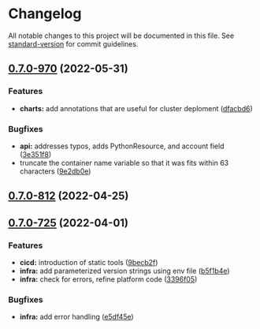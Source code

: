 # Changelog

All notable changes to this project will be documented in this file. See [standard-version](https://github.com/conventional-changelog/standard-version) for commit guidelines.

## [0.7.0-970](https://github.com/TIBCOSoftware/labs-air-charts/compare/v0.7.0-812...v0.7.0-970) (2022-05-31)


### Features

* **charts:** add annotations that are useful for cluster deploment ([dfacbd6](https://github.com/TIBCOSoftware/labs-air-charts/commits/dfacbd6dcc50ec2d17630887a2c95b121ed3f5d3))


### Bugfixes

* **api:** addresses typos, adds PythonResource, and account field ([3e351f8](https://github.com/TIBCOSoftware/labs-air-charts/commits/3e351f8d819494c7293da3335fe1a008bdeb4385))
* truncate the container name variable so that it was fits within 63 characters ([9e2db0e](https://github.com/TIBCOSoftware/labs-air-charts/commits/9e2db0e6c8847e55556f465bc9121efdc015eb43))

## [0.7.0-812](https://github.com/TIBCOSoftware/labs-air-charts/compare/v0.7.0-725...v0.7.0-812) (2022-04-25)

## [0.7.0-725](https://github.com/TIBCOSoftware/labs-air-charts/compare/v0.6.0...v0.7.0-725) (2022-04-01)


### Features

* **cicd:** introduction of static tools ([9becb2f](https://github.com/TIBCOSoftware/labs-air-charts/commits/9becb2f2df95f5f8e2df046040b6a748b77c3ed0))
* **infra:** add parameterized version strings using env file ([b5f1b4e](https://github.com/TIBCOSoftware/labs-air-charts/commits/b5f1b4ecf8f1bdd2da54d0bdf5f1cda8e7a024b3))
* **infra:** check for errors, refine platform code ([3396f05](https://github.com/TIBCOSoftware/labs-air-charts/commits/3396f05bf489f1fad7604541026f6bbfe149f629))


### Bugfixes

* **infra:** add error handling ([e5df45e](https://github.com/TIBCOSoftware/labs-air-charts/commits/e5df45e65dc8f08fbf8200e996e9a51d43640ba6))
